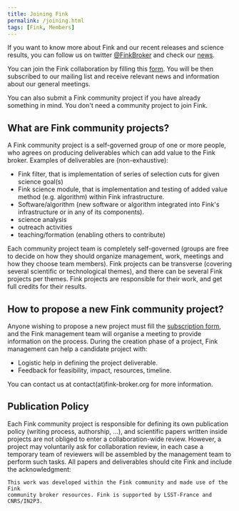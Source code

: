 ```yaml
---
title: Joining Fink
permalink: /joining.html
tags: [Fink, Members]
---
```


If you want to know more about Fink and our recent releases and science results, you can follow us on twitter [@FinkBroker](https://twitter.com/finkbroker) and check our [news](https://fink-broker.org/post/).

You can join the Fink collaboration by filling this [form](https://forms.gle/CmvH8vsyyv4AUTpy8). You will be then subscribed to our mailing list and receive relevant news and information about our general meetings.

You can also submit a Fink community project if you have already something in mind. You don't need a community project to join Fink.

## What are Fink community projects?

A Fink community project is a self-governed group of one or more people, who agrees on producing deliverables which can add value to the Fink broker. Examples of deliverables are (non-exhaustive):

- Fink filter, that is implementation of series of selection cuts for given science goal(s)
- Fink science module, that is implementation and testing of added value method (e.g. algorithm) within Fink infrastructure.
- Software/algorithm (new software or algorithm integrated into Fink's infrastructure or in any of its components).
- science analysis
- outreach activities
- teaching/formation (enabling others to contribute)

Each community project team is completely self-governed (groups are free to decide on how they should organize management, work, meetings and how they choose team members). Fink projects can be transverse (covering several scientific or technological themes), and there can be several Fink projects per themes. Fink projects are responsible for their work, and get full credits for their results.

## How to propose a new Fink community project?


Anyone wishing to propose a new project must fill the [subscription form](https://forms.gle/s62cgUCXFSnmivFP8), and the Fink management team will organise a meeting to provide information on the process. During the creation phase of a project, Fink management can help a candidate project with:

- Logistic help in defining the project deliverable.
- Feedback for feasibility, impact, resources, timeline.

You can contact us at contact(at)fink-broker.org for more information.


## Publication Policy

Each Fink community project is responsible for defining its own publication policy (writing process, authorship, ...), and scientific papers written inside projects are not obliged to enter a collaboration-wide review. However, a project may voluntarily ask for collaboration review, in each case a temporary team of reviewers will be assembled by the management team to perform such tasks. All papers and deliverables should cite Fink and include the acknowledgment:

```
This work was developed within the Fink community and made use of the Fink 
community broker resources. Fink is supported by LSST-France and CNRS/IN2P3.
```
